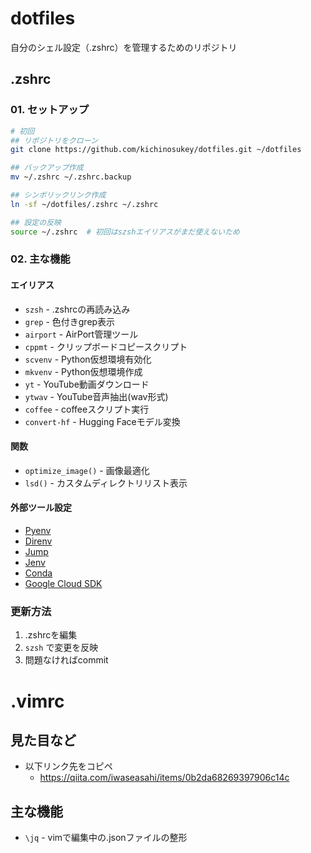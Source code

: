# dotfiles

自分のシェル設定（.zshrc）を管理するためのリポジトリ

## .zshrc

### 01. セットアップ

```bash
# 初回
## リポジトリをクローン
git clone https://github.com/kichinosukey/dotfiles.git ~/dotfiles

## バックアップ作成
mv ~/.zshrc ~/.zshrc.backup

## シンボリックリンク作成
ln -sf ~/dotfiles/.zshrc ~/.zshrc

## 設定の反映
source ~/.zshrc  # 初回はszshエイリアスがまだ使えないため
```

### 02. 主な機能

#### エイリアス
- `szsh` - .zshrcの再読み込み
- `grep` - 色付きgrep表示
- `airport` - AirPort管理ツール
- `cppmt` - クリップボードコピースクリプト
- `scvenv` - Python仮想環境有効化
- `mkvenv` - Python仮想環境作成
- `yt` - YouTube動画ダウンロード
- `ytwav` - YouTube音声抽出(wav形式)
- `coffee` - coffeeスクリプト実行
- `convert-hf` - Hugging Faceモデル変換

#### 関数
- `optimize_image()` - 画像最適化
- `lsd()` - カスタムディレクトリリスト表示

#### 外部ツール設定
- [Pyenv](https://github.com/pyenv/pyenv)
- [Direnv](https://github.com/direnv/direnv)
- [Jump](https://github.com/gsamokovarov/jump)
- [Jenv](https://github.com/jenv/jenv)
- [Conda](https://github.com/conda/conda)
- [Google Cloud SDK](https://cloud.google.com/sdk/docs)

### 更新方法

1. .zshrcを編集
2. `szsh` で変更を反映
3. 問題なければcommit

# .vimrc

## 見た目など
- 以下リンク先をコピペ
  - https://qiita.com/iwaseasahi/items/0b2da68269397906c14c

## 主な機能

- `\jq` - vimで編集中の.jsonファイルの整形 